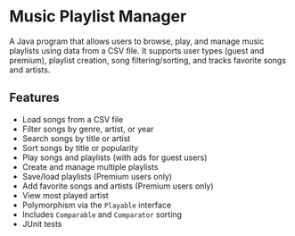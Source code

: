 # Music Playlist Manager

A Java program that allows users to browse, play, and manage music playlists using data from a CSV file. It supports user types (guest and premium), playlist creation, song filtering/sorting, and tracks favorite songs and artists.

## Features

- Load songs from a CSV file
- Filter songs by genre, artist, or year
- Search songs by title or artist
- Sort songs by title or popularity
- Play songs and playlists (with ads for guest users)
- Create and manage multiple playlists
- Save/load playlists (Premium users only)
- Add favorite songs and artists (Premium users only)
- View most played artist
- Polymorphism via the `Playable` interface
- Includes `Comparable` and `Comparator` sorting
- JUnit tests
